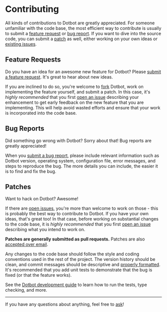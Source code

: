# Contributing

All kinds of contributions to Dotbot are greatly appreciated. For someone unfamiliar with the code base, the most efficient way to contribute is usually to submit a [feature request](#feature-requests) or [bug report](#bug-reports). If you want to dive into the source code, you can submit a [patch](#patches) as well, either working on your own ideas or [existing issues][issues].

## Feature Requests

Do you have an idea for an awesome new feature for Dotbot? Please [submit a feature request][issue]. It's great to hear about new ideas.

If you are inclined to do so, you're welcome to [fork][fork] Dotbot, work on implementing the feature yourself, and submit a patch. In this case, it's *highly recommended* that you first [open an issue][issue] describing your enhancement to get early feedback on the new feature that you are implementing. This will help avoid wasted efforts and ensure that your work is incorporated into the code base.

## Bug Reports

Did something go wrong with Dotbot? Sorry about that! Bug reports are greatly appreciated!

When you [submit a bug report][issue], please include relevant information such as Dotbot version, operating system, configuration file, error messages, and steps to reproduce the bug. The more details you can include, the easier it is to find and fix the bug.

## Patches

Want to hack on Dotbot? Awesome!

If there are [open issues][issues], you're more than welcome to work on those - this is probably the best way to contribute to Dotbot. If you have your own ideas, that's great too! In that case, before working on substantial changes to the code base, it is *highly recommended* that you first [open an issue][issue] describing what you intend to work on.

**Patches are generally submitted as pull requests.** Patches are also [accepted over email][email].

Any changes to the code base should follow the style and coding conventions used in the rest of the project. The version history should be clean, and commit messages should be descriptive and [properly formatted][commit-messages]. It's recommended that you add unit tests to demonstrate that the bug is fixed (or that the feature works).

See the [Dotbot development guide][development] to learn how to run the tests, type checking, and more.

---

If you have any questions about anything, feel free to [ask][email]!

[issue]: https://github.com/anishathalye/dotbot/issues/new
[issues]: https://github.com/anishathalye/dotbot/issues
[fork]: https://github.com/anishathalye/dotbot/fork
[email]: mailto:me@anishathalye.com
[commit-messages]: http://tbaggery.com/2008/04/19/a-note-about-git-commit-messages.html
[development]: DEVELOPMENT.md
